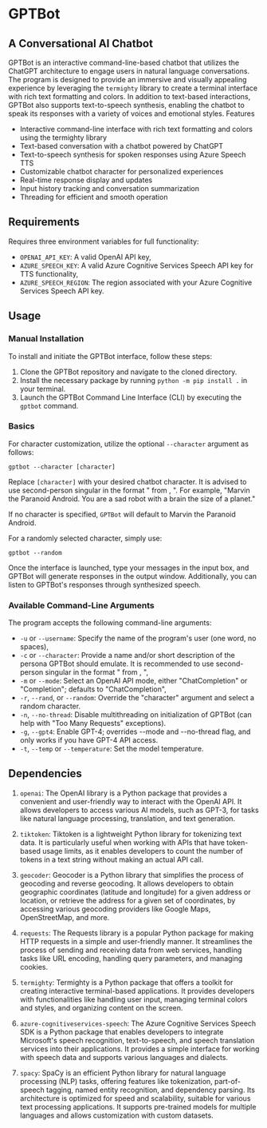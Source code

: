 # GPTBot
## A Conversational AI Chatbot

GPTBot is an interactive command-line-based chatbot that utilizes the ChatGPT architecture to engage users in natural language conversations. The program is designed to provide an immersive and visually appealing experience by leveraging the `termighty` library to create a terminal interface with rich text formatting and colors. In addition to text-based interactions, GPTBot also supports text-to-speech synthesis, enabling the chatbot to speak its responses with a variety of voices and emotional styles.
Features

* Interactive command-line interface with rich text formatting and colors using the termighty library
* Text-based conversation with a chatbot powered by ChatGPT
* Text-to-speech synthesis for spoken responses using Azure Speech TTS
* Customizable chatbot character for personalized experiences
* Real-time response display and updates
* Input history tracking and conversation summarization
* Threading for efficient and smooth operation

## Requirements

Requires three environment variables for full functionality:

* `OPENAI_API_KEY`: A valid OpenAI API key,
* `AZURE_SPEECH_KEY`: A valid Azure Cognitive Services Speech API key for TTS functionality,
* `AZURE_SPEECH_REGION`: The region associated with your Azure Cognitive Services Speech API key.

## Usage

### Manual Installation

To install and initiate the GPTBot interface, follow these steps:

1. Clone the GPTBot repository and navigate to the cloned directory.
2. Install the necessary package by running `python -m pip install .` in your terminal.
3. Launch the GPTBot Command Line Interface (CLI) by executing the `gptbot` command.

### Basics

For character customization, utilize the optional `--character` argument as follows:

`gptbot --character [character]`

Replace `[character]` with your desired chatbot character. It is advised to use second-person singular in the format "<name> from <context>, <additional details>". For example, "Marvin the Paranoid Android. You are a sad robot with a brain the size of a planet."

If no character is specified, `GPTBot` will default to Marvin the Paranoid Android.

For a randomly selected character, simply use:

`gptbot --random`

Once the interface is launched, type your messages in the input box, and GPTBot will generate responses in the output window. Additionally, you can listen to GPTBot's responses through synthesized speech.

### Available Command-Line Arguments

The program accepts the following command-line arguments:

* `-u` or `--username`: Specify the name of the program's user (one word, no spaces),
* `-c` or `--character`: Provide a name and/or short description of the persona GPTBot should emulate. It is recommended to use second-person singular in the format "<name> from <context>, <additional details>",
* `-m` or `--mode`: Select an OpenAI API mode, either "ChatCompletion" or "Completion"; defaults to "ChatCompletion",
* `-r`, `--rand`, or `--random`: Override the "character" argument and select a random character.
* `-n`, `--no-thread`: Disable multithreading on initialization of GPTBot (can help with "Too Many Requests" exceptions).
* `-g`, `--gpt4`: Enable GPT-4; overrides --mode and --no-thread flag, and only works if you have GPT-4 API access.
* `-t`, `--temp` or `--temperature`: Set the model temperature.

## Dependencies
1. `openai`: The OpenAI library is a Python package that provides a convenient and user-friendly way to interact with the OpenAI API. It allows developers to access various AI models, such as GPT-3, for tasks like natural language processing, translation, and text generation.

2. `tiktoken`: Tiktoken is a lightweight Python library for tokenizing text data. It is particularly useful when working with APIs that have token-based usage limits, as it enables developers to count the number of tokens in a text string without making an actual API call.

3. `geocoder`: Geocoder is a Python library that simplifies the process of geocoding and reverse geocoding. It allows developers to obtain geographic coordinates (latitude and longitude) for a given address or location, or retrieve the address for a given set of coordinates, by accessing various geocoding providers like Google Maps, OpenStreetMap, and more.

4. `requests`: The Requests library is a popular Python package for making HTTP requests in a simple and user-friendly manner. It streamlines the process of sending and receiving data from web services, handling tasks like URL encoding, handling query parameters, and managing cookies.

5. `termighty`: Termighty is a Python package that offers a toolkit for creating interactive terminal-based applications. It provides developers with functionalities like handling user input, managing terminal colors and styles, and organizing content on the screen.

6. `azure-cognitiveservices-speech`: The Azure Cognitive Services Speech SDK is a Python package that enables developers to integrate Microsoft's speech recognition, text-to-speech, and speech translation services into their applications. It provides a simple interface for working with speech data and supports various languages and dialects.

7. `spacy`: SpaCy is an efficient Python library for natural language processing (NLP) tasks, offering features like tokenization, part-of-speech tagging, named entity recognition, and dependency parsing. Its architecture is optimized for speed and scalability, suitable for various text processing applications. It supports pre-trained models for multiple languages and allows customization with custom datasets.
